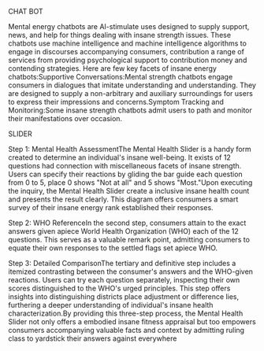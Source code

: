 CHAT BOT

Mental energy chatbots are AI-stimulate uses designed to supply support, news, and help for things dealing with insane strength issues. These chatbots use machine intelligence and machine intelligence algorithms to engage in discourses accompanying consumers, contribution a range of services from providing psychological support to contribution money and contending strategies. Here are few key facets of insane energy chatbots:Supportive Conversations:Mental strength chatbots engage consumers in dialogues that imitate understanding and understanding. They are designed to supply a non-arbitrary and auxiliary surroundings for users to express their impressions and concerns.Symptom Tracking and Monitoring:Some insane strength chatbots admit users to path and monitor their manifestations over occasion.

SLIDER

Step 1: Mental Health AssessmentThe Mental Health Slider is a handy form created to determine an individual's insane well-being. It exists of 12 questions had connection with miscellaneous facets of insane strength. Users can specify their reactions by gliding the bar guide each question from 0 to 5, place 0 shows "Not at all" and 5 shows "Most."Upon executing the inquiry, the Mental Health Slider create a inclusive insane health count and presents the result clearly. This diagram offers consumers a smart survey of their insane energy rank established their responses.
                      

Step 2: WHO ReferenceIn the second step, consumers attain to the exact answers given apiece World Health Organization (WHO) each of the 12 questions. This serves as a valuable remark point, admitting consumers to equate their own responses to the settled flags set apiece WHO.

 

Step 3: Detailed ComparisonThe tertiary and definitive step includes a itemized contrasting between the consumer's answers and the WHO-given reactions. Users can try each question separately, inspecting their own scores distinguished to the WHO's urged principles.
 This step offers insights into distinguishing districts place adjustment or difference lies, furthering a deeper understanding of individual's insane health characterization.By providing this three-step process, the Mental Health Slider not only offers a embodied insane fitness appraisal but too empowers consumers accompanying valuable facts and context by admitting ruling class to yardstick their answers against everywhere
